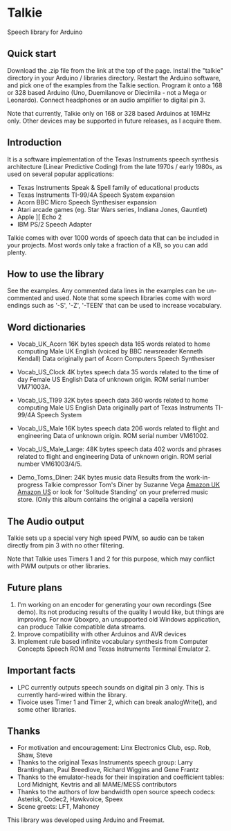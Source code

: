 Talkie
======

Speech library for Arduino

Quick start
-----------
Download the .zip file from the link at the top of the page. Install the "talkie" directory in your Arduino / libraries directory. Restart the Arduino software, and pick one of the examples from the Talkie section. Program it onto a 168 or 328 based Arduino (Uno, Duemilanove or Diecimila - not a Mega or Leonardo). Connect headphones or an audio amplifier to digital pin 3.

Note that currently, Talkie only on 168 or 328 based Arduinos at 16MHz only. Other devices may be supported in future releases, as I acquire them.


Introduction
------------
It is a software implementation of the Texas Instruments speech synthesis architecture (Linear Predictive Coding) from the late 1970s / early 1980s, as used on several popular applications:
* Texas Instruments Speak & Spell family of educational products
* Texas Instruments TI-99/4A Speech System expansion
* Acorn BBC Micro Speech Synthesiser expansion
* Atari arcade games (eg. Star Wars series, Indiana Jones, Gauntlet)
* Apple ][ Echo 2
* IBM PS/2 Speech Adapter

Talkie comes with over 1000 words of speech data that can be included in your projects. Most words only take a fraction of a KB, so you can add plenty.


How to use the library
----------------------
See the examples. Any commented data lines in the examples can be un-commented and used. Note that some speech libraries come with word endings such as '-S', '-Z', '-TEEN' that can be used to increase vocabulary.

Word dictionaries
-----------------
* Vocab_UK_Acorn
  16K bytes speech data
  165 words related to home computing
  Male UK English (voiced by BBC newsreader Kenneth Kendall)
  Data originally part of Acorn Computers Speech Synthesiser

* Vocab_US_Clock
  4K bytes speech data
  35 words related to the time of day
  Female US English
  Data of unknown origin. ROM serial number VM71003A.

* Vocab_US_TI99
  32K bytes speech data
  360 words related to home computing
  Male US English
  Data originally part of Texas Instruments TI-99/4A Speech System

* Vocab_US_Male
  16K bytes speech data
  206 words related to flight and engineering
  Data of unknown origin. ROM serial number VM61002.

* Vocab_US_Male_Large:
  48K bytes speech data
  402 words and phrases related to flight and engineering
  Data of unknown origin. ROM serial number VM61003/4/5.

* Demo_Toms_Diner:
  24K bytes music data
  Results from the work-in-progress Talkie compressor
  Tom's Diner by Suzanne Vega [Amazon UK](http://www.amazon.co.uk/Solitude-Standing-Suzanne-Vega/dp/B000026GZQ) [Amazon US](http://www.amazon.com/Solitude-Standing-Suzanne-Vega/dp/B000002GHB) or look for 'Solitude Standing' on your preferred music store. (Only this album contains the original a capella version)


The Audio output
----------------
Talkie sets up a special very high speed PWM, so audio can be taken directly from pin 3 with no other filtering.

Note that Talkie uses Timers 1 and 2 for this purpose, which may conflict with PWM outputs or other libraries.


Future plans
------------
1. I'm working on an encoder for generating your own recordings (See demo). Its not producing results of the quality I would like, but things are improving. For now Qboxpro, an unsupported old Windows application, can produce Talkie compatible data streams.
2. Improve compatibility with other Arduinos and AVR devices
3. Implement rule based infinite vocabulary synthesis from Computer Concepts Speech ROM and Texas Instruments Terminal Emulator 2.

Important facts
---------------
* LPC currently outputs speech sounds on digital pin 3 only. This is currently hard-wired within the library.
* Tivoice uses Timer 1 and Timer 2, which can break analogWrite(), and some other libraries.


Thanks
------
* For motivation and encouragement: Linx Electronics Club, esp. Rob, Shaw, Steve
* Thanks to the original Texas Instruments speech group: Larry Brantingham, Paul Breedlove, Richard Wiggins and Gene Frantz
* Thanks to the emulator-heads for their inspiration and coefficient tables: Lord Midnight, Kevtris and all MAME/MESS contributors
* Thanks to the authors of low bandwidth open source speech codecs: Asterisk, Codec2, Hawkvoice, Speex
* Scene greets: LFT, Mahoney


This library was developed using Arduino and Freemat.
